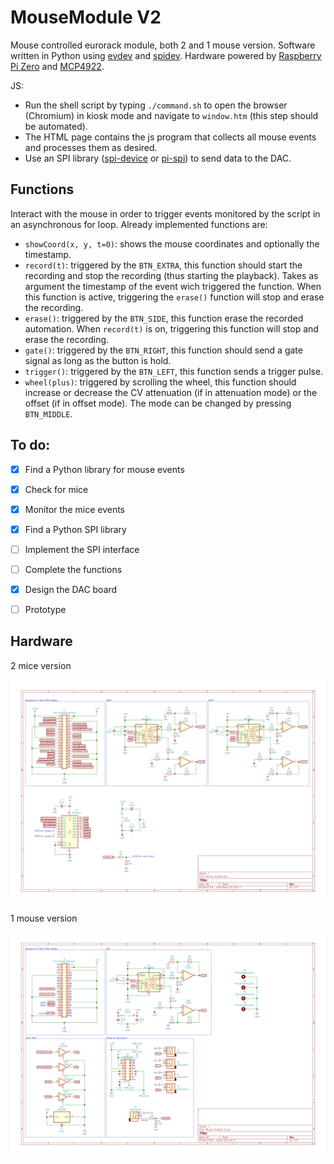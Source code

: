 # MouseModule V2
Mouse controlled eurorack module, both 2 and 1 mouse version. Software written in Python using [evdev](https://python-evdev.readthedocs.io) and [spidev](https://github.com/lthiery/SPI-Py). Hardware powered by [Raspberry Pi Zero](https://www.raspberrypi.org/documentation/hardware/raspberrypi/spi/README.md) and [MCP4922](http://ww1.microchip.com/downloads/en/DeviceDoc/22250A.pdf).  
  
JS:  
- Run the shell script by typing `./command.sh` to open the browser (Chromium) in kiosk mode and navigate to `window.htm` (this step should be automated).  
- The HTML page contains the js program that collects all mouse events and processes them as desired.  
- Use an SPI library ([spi-device](https://www.npmjs.com/package/spi-device) or [pi-spi](https://www.npmjs.com/package/pi-spi)) to send data to the DAC.  

## Functions
Interact with the mouse in order to trigger events monitored by the script in an asynchronous for loop. Already implemented functions are:
* `showCoord(x, y, t=0)`: shows the mouse coordinates and optionally the timestamp.
* `record(t)`: triggered by the `BTN_EXTRA`, this function should start the recording and stop the recording (thus starting the playback). Takes as argument the timestamp of the event wich triggered the function. When this function is active, triggering the `erase()` function will stop and erase the recording.
* `erase()`: triggered by the `BTN_SIDE`, this function erase the recorded automation. When `record(t)` is on, triggering this function will stop and erase the recording.
* `gate()`: triggered by the `BTN_RIGHT`, this function should send a gate signal as long as the button is hold.
* `trigger()`: triggered by the `BTN_LEFT`, this function sends a trigger pulse.
* `wheel(plus)`: triggered by scrolling the wheel, this function should increase or decrease the CV attenuation (if in attenuation mode) or the offset (if in offset mode). The mode can be changed by pressing `BTN_MIDDLE`.

## To do:
- [x] Find a Python library for mouse events
- [x] Check for mice
- [x] Monitor the mice events
- [x] Find a Python SPI library
- [ ] Implement the SPI interface
- [ ] Complete the functions
- [x] Design the DAC board
- [ ] Prototype


## Hardware
2 mice version
<p><img src='./Mouse%20module.svg'></p>
1 mouse version
<p><img src='./OneMouse/Mouse%20module%202.svg'></p>
